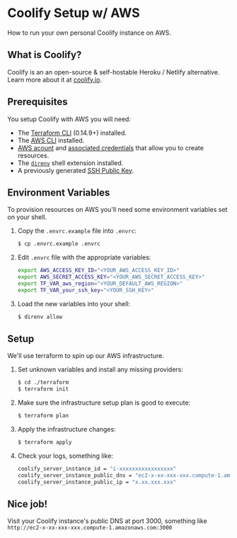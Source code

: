 # Coolify Setup w/ AWS
How to run your own personal Coolify instance on AWS.

## What is Coolify?
Coolify is an an open-source & self-hostable Heroku / Netlify alternative.  
Learn more about it at [coolify.io](https://coolify.io/).

## Prerequisites
You setup Coolify with AWS you will need:
* The [Terraform CLI](https://learn.hashicorp.com/tutorials/terraform/install-cli?in=terraform/aws-get-started) (0.14.9+) installed.
* The [AWS CLI](https://docs.aws.amazon.com/cli/latest/userguide/install-cliv2.html) installed.
* [AWS acount](https://aws.amazon.com/free) and [associated credentials](https://docs.aws.amazon.com/general/latest/gr/aws-sec-cred-types.html) that allow you to create resources.
* The [`direnv`](https://direnv.net/docs/installation.html) shell extension installed.
* A previously generated [SSH Public Key](https://git-scm.com/book/en/v2/Git-on-the-Server-Generating-Your-SSH-Public-Key).

## Environment Variables
To provision resources on AWS you'll need some environment variables set on your shell.  

1. Copy the `.envrc.example` file into `.envrc`:
    ```bash
    $ cp .envrc.example .envrc
    ```

2. Edit `.envrc` file with the appropriate variables:
    ```bash
    export AWS_ACCESS_KEY_ID="<YOUR_AWS_ACCESS_KEY_ID>"
    export AWS_SECRET_ACCESS_KEY="<YOUR_AWS_SECRET_ACCESS_KEY>"
    export TF_VAR_aws_region="<YOUR_DEFAULT_AWS_REGION>"
    export TF_VAR_your_ssh_key="<YOUR_SSH_KEY>"
    ```

3. Load the new variables into your shell:
    ```bash
    $ direnv allow
    ```

## Setup
We'll use terraform to spin up our AWS infrastructure.

1. Set unknown variables and install any missing providers:
    ```bash
    $ cd ./terraform
    $ terraform init
    ```

2. Make sure the infrastructure setup plan is good to execute:
    ```bash
    $ terraform plan
    ```

3. Apply the infrastructure changes:
    ```bash
    $ terraform apply
    ```

4. Check your logs, something like:
    ```bash
    coolify_server_instance_id = "i-xxxxxxxxxxxxxxxxx"
    coolify_server_instance_public_dns = "ec2-x-xx-xxx-xxx.compute-1.amazonaws.com"
    coolify_server_instance_public_ip = "x.xx.xxx.xxx"
    ```

## Nice job!
Visit your Coolify instance's public DNS at port 3000, something like `http://ec2-x-xx-xxx-xxx.compute-1.amazonaws.com:3000`